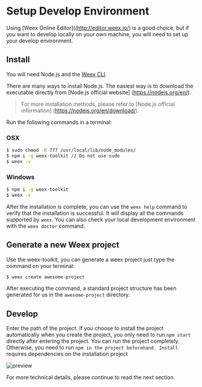 # Setup Develop Environment

Using [Weex Online Editor]((http://editor.weex.io/) is a good choice, but if you want to develop locally on your own machine, you will need to set up your develop environment.

## Install

You will need Node.js and the [Weex CLI](https://github.com/weexteam/weex-toolkit).

There are many ways to install Node.js. The easiest way is to download the executable directly from [Node.js official website] (https://nodejs.org/en/).

> For more installation methods, please refer to [Node.js official information] (https://nodejs.org/en/download/).

Run the following commands in a terminal:

### OSX
```bash
$ sudo chmod -R 777 /usr/local/lib/node_modules/
$ npm i -g weex-toolkit // Do not use sudo
$ weex -v 
```

### Windows
```bash
$ npm i -g weex-toolkit 
$ weex -v 
```

After the installation is complete, you can use the `weex help` command to verify that the installation is successful. It will display all the commands supported by `weex`. You can also check your local development environment with the `weex doctor` command.

## Generate a new Weex project

Use the weex-toolkit, you can generate a weex project just type the command on your terminal:

```bash
$ weex create awesome-project
```

After executing the command, a standard project structure has been generated for us in the `awesome-project` directory.

## Develop

Enter the path of the project. If you choose to install the project automatically when you create the project, you only need to run `npm start` directly after entering the project. You can run the project completely. Otherwise, you need to run `npm in the project beforehand. Install` requires dependencies on the installation project

![preview](https://img.alicdn.com/tfs/TB1rAcoI9zqK1RjSZPxXXc4tVXa-2384-1488.png)

For more technical details, please continue to read the next section.